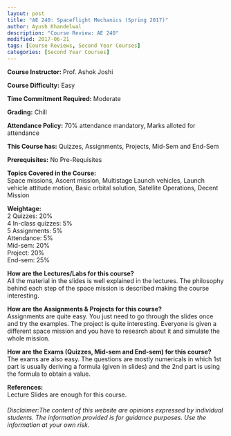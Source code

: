```yaml
---
layout: post
title: "AE 240: Spaceflight Mechanics (Spring 2017)"
author: Ayush Khandelwal
description: "Course Review: AE 240"
modified: 2017-06-21
tags: [Course Reviews, Second Year Courses]
categories: [Second Year Courses]
---
```


**Course Instructor:** Prof. Ashok Joshi

**Course Difficulty:** Easy

**Time Commitment Required:** Moderate

**Grading:** Chill

**Attendance Policy:** 70% attendance mandatory, Marks alloted for attendance

**This Course has:** Quizzes, Assignments, Projects, Mid-Sem and End-Sem

**Prerequisites:** No Pre-Requisites

**Topics Covered in the Course:**  
Space missions, Ascent mission, Multistage Launch vehicles, Launch vehicle attitude motion, Basic orbital solution, Satellite Operations, Decent Mission

**Weightage:**  
2 Quizzes: 20%  
4 In-class quizzes: 5%  
5 Assignments: 5%  
Attendance: 5%  
Mid-sem: 20%  
Project: 20%  
End-sem: 25%  

**How are the Lectures/Labs for this course?**  
All the material in the slides is well explained in the lectures. The philosophy behind each step of the space mission is described making the course interesting.

**How are the Assignments & Projects for this course?**  
Assignments are quite easy. You just need to go through the slides once and try the examples.
The project is quite interesting. Everyone is given a different space mission and you have to research about it and simulate the whole mission. 

**How are the Exams (Quizzes, Mid-sem and End-sem) for this course?**  
The exams are also easy. The questions are mostly numericals in which 1st part is usually deriving a formula (given in slides) and the 2nd part is using the formula to obtain a value.

**References:**  
Lecture Slides are enough for this course. 


###### Disclaimer:The content of this website are opinions expressed by individual students. The information provided is for guidance purposes. Use the information at your own risk. 
